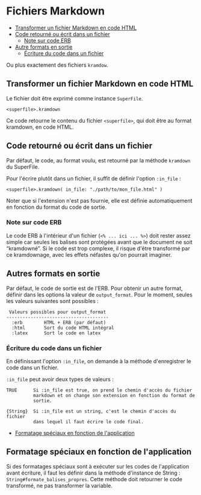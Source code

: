 # Fichiers Markdown

* [Transformer un fichier Markdown en code HTML](#transformerundocumentencodehtml)
* [Code retourné ou écrit dans un fichier](#coderetourneouecrit)
  * [Note sur code ERB](#notesurcodeerb)
* [Autre formats en sortie](#autreformatdesortie)
  * [Écriture du code dans un fichier](#sortiedansunfichier)

Ou plus exactement des fichiers `kramdow`.

<a name='transformerundocumentencodehtml'></a>

## Transformer un fichier Markdown en code HTML

Le fichier doit être exprimé comme instance `SuperFile`.

    <superfile>.kramdown

Ce code retourne le contenu du fichier `<superfile>`, qui doit être au format kramdown, en code HTML.

<a name='coderetourneouecrit'></a>

## Code retourné ou écrit dans un fichier

Par défaut, le code, au format voulu, est retourné par la méthode `kramdown` du SuperFile.

Pour l'écrire plutôt dans un fichier, il suffit de définir l'option `:in_file` :

    <superfile>.kramdown( in_file: "./path/to/mon_file.html" )

Noter que si l'extension n'est pas fournie, elle est définie automatiquement en fonction du format du code de sortie.

<a name='notesurcodeerb'></a>

### Note sur code ERB

Le code ERB à l'intérieur d'un fichier (`<% ... ici ... %>`) doit rester assez simple car seules les balises sont protégées avant que le document ne soit “kramdowné”. Si le code est trop complexe, il risque d'être transformé par ce kramdownage, avec les effets néfastes qu'on pourrait imaginer.

<a name='autreformatdesortie'></a>

## Autres formats en sortie

Par défaut, le code de sortie est de l'ERB. Pour obtenir un autre format, définir dans les options la valeur de `output_format`. Pour le moment, seules les valeurs suivantes sont possibles :

     Valeurs possibles pour output_format
    --------------------------------------
      :erb        HTML + ERB (par défaut)
      :html       Sort du code HTML intégral
      :latex      Sort le code en latex

<a name='sortiedansunfichier'></a>

### Écriture du code dans un fichier

En définissant l'option `:in_file`, on demande à la méthode d'enregistrer le code dans un fichier.

`:in_file` peut avoir deux types de valeurs :

    TRUE      Si :in_file est true, on prend le chemin d'accès du fichier
              markdown et on change son extension en fonction du format de
              sortie.

    {String}  Si :in_file est un string, c'est le chemin d'accès du fichier
              dans lequel il faut écrire le code final.

* [Formatage spéciaux en fonction de l'application](#formatagesspeciauxenfonctiondelapp)
<a name='formatagesspeciauxenfonctiondelapp'></a>

## Formatage spéciaux en fonction de l'application

Si des formatages spéciaux sont à exécuter sur les codes de l'application avant écriture, il faut les définir dans la méthode d'instance de String : `String#formate_balises_propres`. Cette méthode doit retourner le code transformé, ne pas transformer la variable.
